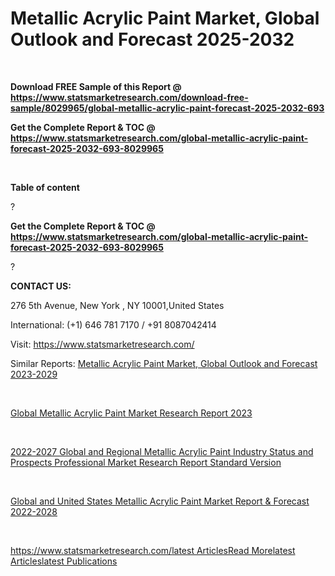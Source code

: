 <h1>Metallic Acrylic Paint Market, Global Outlook and Forecast 2025-2032</h1><br/><p><strong>Download FREE Sample of this Report @ <a href="https://www.statsmarketresearch.com/download-free-sample/8029965/global-metallic-acrylic-paint-forecast-2025-2032-693">https://www.statsmarketresearch.com/download-free-sample/8029965/global-metallic-acrylic-paint-forecast-2025-2032-693</a></strong></p>
 
 
 
 <div><b>Get the Complete Report & TOC @ <a href="https://www.statsmarketresearch.com/global-metallic-acrylic-paint-forecast-2025-2032-693-8029965">https://www.statsmarketresearch.com/global-metallic-acrylic-paint-forecast-2025-2032-693-8029965</a></b></div>
 
 
 
 <p><br />
 
 <b>Table of content</b></p>
 
 
 
 <p>? </p>
 
 
 
 <div><b>Get the Complete Report & TOC @ <a href="https://www.statsmarketresearch.com/global-metallic-acrylic-paint-forecast-2025-2032-693-8029965">https://www.statsmarketresearch.com/global-metallic-acrylic-paint-forecast-2025-2032-693-8029965</a></b></div>
 
 
 
 <p>? </p>
 
 
 
 <p><b>CONTACT US:</b><br />
 
 276 5th Avenue, New York , NY 10001,United States<br />
 
 International: (+1) 646 781 7170 / +91 8087042414<br />
 
 Visit: <a href="https://www.statsmarketresearch.com/">https://www.statsmarketresearch.com/</a><br />
 
 Similar Reports: <a href="https://www.statsmarketresearch.com/global-metallic-acrylic-paint-forecast-2025-2032-693-8029965">Metallic Acrylic Paint Market, Global Outlook and Forecast 2023-2029</a><br />
 
 <br />
 
 <a href="https://www.statsmarketresearch.com/global-metallic-acrylic-paint-forecast-2025-2032-693-8029965">Global Metallic Acrylic Paint Market Research Report 2023</a><br />
 
 <br />
 
 <a href="https://www.statsmarketresearch.com/global-metallic-acrylic-paint-forecast-2025-2032-693-8029965">2022-2027 Global and Regional Metallic Acrylic Paint Industry Status and Prospects Professional Market Research Report Standard Version</a><br />
 
 <br />
 
 <a href="https://www.statsmarketresearch.com/global-metallic-acrylic-paint-forecast-2025-2032-693-8029965">Global and United States Metallic Acrylic Paint Market Report & Forecast 2022-2028</a><br />
 
 <br />
 
 <a href="https://gyeongbokgung.com">https://www.statsmarketresearch.com/</a><a href="https://hallyeomaritime.com">latest Articles</a><a href="https://jingwansa.com">Read More</a><a href="https://nguoiviet.jp/">latest Articles</a><a href="https://www.intelmarketresearch.com/">latest Publications</a></p>